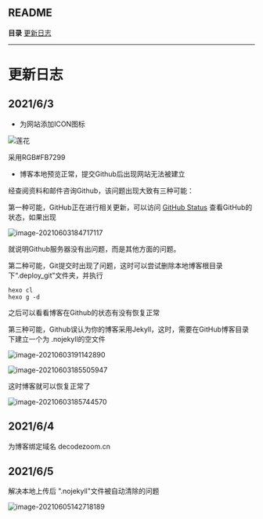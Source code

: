 
README
---
**目录**
[更新日志](#更新日志)

---
# 更新日志

## 2021/6/3 

- 为网站添加ICON图标

![莲花](https://gitee.com/the-stars-dont-wait/cludimage/raw/master/img/%E8%8E%B2%20(1).png)

 采用RGB#FB7299

- 博客本地预览正常，提交Github后出现网站无法被建立

经查阅资料和邮件咨询Github，该问题出现大致有三种可能：

第一种可能，GitHub正在进行相关更新，可以访问  [GitHub Status](https://www.githubstatus.com/) 查看GitHub的状态，如果出现

![image-20210603184717117](https://gitee.com/the-stars-dont-wait/cludimage/raw/master/img/image-20210603184717117.png)

就说明Github服务器没有出问题，而是其他方面的问题。

第二种可能，Git提交时出现了问题，这时可以尝试删除本地博客根目录下“.deploy_git”文件夹，并执行

```
hexo cl
hexo g -d
```

之后可以看看博客在Github的状态有没有恢复正常

第三种可能，Github误认为你的博客采用Jekyll，这时，需要在GitHub博客目录下建立一个为 .nojekyll的空文件

![image-20210603191142890](https://gitee.com/the-stars-dont-wait/cludimage/raw/master/img/image-20210603191142890.png)



![image-20210603185505947](https://gitee.com/the-stars-dont-wait/cludimage/raw/master/img/image-20210603185505947.png)

这时博客就可以恢复正常了

![image-20210603185744570](https://gitee.com/the-stars-dont-wait/cludimage/raw/master/img/image-20210603185744570.png)

## 2021/6/4

为博客绑定域名 decodezoom.cn



## 2021/6/5

解决本地上传后 ".nojekyll"文件被自动清除的问题

![image-20210605142718189](https://gitee.com/the-stars-dont-wait/cludimage/raw/master/img/image-20210605142718189.png)
